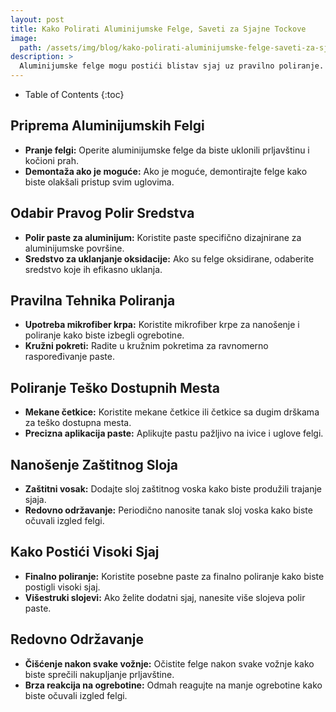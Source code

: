 ```yaml
---
layout: post
title: Kako Polirati Aluminijumske Felge, Saveti za Sjajne Tockove
image: 
  path: /assets/img/blog/kako-polirati-aluminijumske-felge-saveti-za-sjajne-tockove_poliranje-auta-ba.png
description: >
  Aluminijumske felge mogu postići blistav sjaj uz pravilno poliranje. Na PoliranjeAutа.ba otkrijte korisne savete za održavanje sjaja vaših aluminijumskih točkova.
---
```



- Table of Contents
{:toc}


## Priprema Aluminijumskih Felgi

- **Pranje felgi:** Operite aluminijumske felge da biste uklonili prljavštinu i kočioni prah.
- **Demontaža ako je moguće:** Ako je moguće, demontirajte felge kako biste olakšali pristup svim uglovima.

## Odabir Pravog Polir Sredstva

- **Polir paste za aluminijum:** Koristite paste specifično dizajnirane za aluminijumske površine.
- **Sredstvo za uklanjanje oksidacije:** Ako su felge oksidirane, odaberite sredstvo koje ih efikasno uklanja.

## Pravilna Tehnika Poliranja

- **Upotreba mikrofiber krpa:** Koristite mikrofiber krpe za nanošenje i poliranje kako biste izbegli ogrebotine.
- **Kružni pokreti:** Radite u kružnim pokretima za ravnomerno raspoređivanje paste.

## Poliranje Teško Dostupnih Mesta

- **Mekane četkice:** Koristite mekane četkice ili četkice sa dugim drškama za teško dostupna mesta.
- **Precizna aplikacija paste:** Aplikujte pastu pažljivo na ivice i uglove felgi.

## Nanošenje Zaštitnog Sloja

- **Zaštitni vosak:** Dodajte sloj zaštitnog voska kako biste produžili trajanje sjaja.
- **Redovno održavanje:** Periodično nanosite tanak sloj voska kako biste očuvali izgled felgi.

## Kako Postići Visoki Sjaj

- **Finalno poliranje:** Koristite posebne paste za finalno poliranje kako biste postigli visoki sjaj.
- **Višestruki slojevi:** Ako želite dodatni sjaj, nanesite više slojeva polir paste.

## Redovno Održavanje

- **Čišćenje nakon svake vožnje:** Očistite felge nakon svake vožnje kako biste sprečili nakupljanje prljavštine.
- **Brza reakcija na ogrebotine:** Odmah reagujte na manje ogrebotine kako biste očuvali izgled felgi.